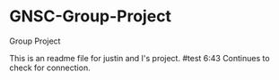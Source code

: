 # GNSC-Group-Project
Group Project

This is an readme file for justin and I's project. 
#test 6:43
Continues to check for connection. 
